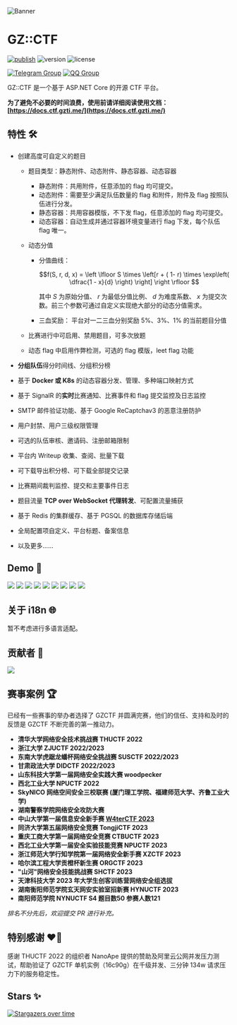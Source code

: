 <picture>
  <source media="(prefers-color-scheme: dark)" srcset="assets/banner.dark.svg">
  <img alt="Banner" src="assets/banner.light.svg">
</picture>

# GZ::CTF

[![publish](https://github.com/GZTimeWalker/GZCTF/actions/workflows/ci.yml/badge.svg)](https://github.com/GZTimeWalker/GZCTF/actions/workflows/ci.yml)
![version](https://img.shields.io/github/v/release/GZTimeWalker/GZCTF?include_prereleases&label=version)
![license](https://img.shields.io/github/license/GZTimeWalker/GZCTF?color=FF5531)

[![Telegram Group](https://img.shields.io/endpoint?color=blue&url=https%3A%2F%2Ftg.sumanjay.workers.dev%2Fgzctf)](https://telegram.dog/gzctf)
[![QQ Group](https://img.shields.io/badge/QQ%20Group-903244818-blue)](https://jq.qq.com/?_wv=1027&k=muSqhF9x)

GZ::CTF 是一个基于 ASP.NET Core 的开源 CTF 平台。

**为了避免不必要的时间浪费，使用前请详细阅读使用文档：[https://docs.ctf.gzti.me/](https://docs.ctf.gzti.me/)**

## 特性 🛠️

- 创建高度可自定义的题目

  - 题目类型：静态附件、动态附件、静态容器、动态容器
    - 静态附件：共用附件，任意添加的 flag 均可提交。
    - 动态附件：需要至少满足队伍数量的 flag 和附件，附件及 flag 按照队伍进行分发。
    - 静态容器：共用容器模版，不下发 flag，任意添加的 flag 均可提交。
    - 动态容器：自动生成并通过容器环境变量进行 flag 下发，每个队伍 flag 唯一。

  - 动态分值

    - 分值曲线：

      $$f(S, r, d, x) = \left \lfloor S \times \left[r  + ( 1- r) \times \exp\left( \dfrac{1 - x}{d} \right) \right] \right \rfloor $$

      其中 $S$ 为原始分值、 $r$ 为最低分值比例、 $d$ 为难度系数、 $x$ 为提交次数。前三个参数可通过自定义实现绝大部分的动态分值需求。

    - 三血奖励：
      平台对一二三血分别奖励 5%、3%、1% 的当前题目分值

  - 比赛进行中可启用、禁用题目，可多次放题
  - 动态 flag 中启用作弊检测，可选的 flag 模版，leet flag 功能

- **分组队伍**得分时间线、分组积分榜
- 基于 **Docker 或 K8s** 的动态容器分发、管理、多种端口映射方式
- 基于 SignalR 的**实时**比赛通知、比赛事件和 flag 提交监控及日志监控
- SMTP 邮件验证功能、基于 Google ReCaptchav3 的恶意注册防护
- 用户封禁、用户三级权限管理
- 可选的队伍审核、邀请码、注册邮箱限制
- 平台内 Writeup 收集、查阅、批量下载
- 可下载导出积分榜、可下载全部提交记录
- 比赛期间裁判监控、提交和主要事件日志
- 题目流量 **TCP over WebSocket 代理转发**、可配置流量捕获
- 基于 Redis 的集群缓存、基于 PGSQL 的数据库存储后端
- 全局配置项自定义、平台标题、备案信息
- 以及更多……

## Demo 🗿

![](assets/demo-1.png)
![](assets/demo-2.png)
![](assets/demo-3.png)
![](assets/demo-4.png)
![](assets/demo-5.png)
![](assets/demo-6.png)
![](assets/demo-7.png)
![](assets/demo-8.png)
![](assets/demo-9.png)

## 关于 i18n 🌐

暂不考虑进行多语言适配。

## 贡献者 👋

<a href="https://github.com/GZTimeWalker/GZCTF/graphs/contributors">
  <img src="https://contrib.rocks/image?repo=GZTimeWalker/GZCTF" />
</a>

## 赛事案例 🏆

已经有一些赛事的举办者选择了 GZCTF 并圆满完赛，他们的信任、支持和及时的反馈是 GZCTF 不断完善的第一推动力。

- **清华大学网络安全技术挑战赛 THUCTF 2022**
- **浙江大学 ZJUCTF 2022/2023**
- **东南大学虎踞龙蟠杯网络安全挑战赛 SUSCTF 2022/2023**
- **甘肃政法大学 DIDCTF 2022/2023**
- **山东科技大学第一届网络安全实践大赛 woodpecker**
- **西北工业大学 NPUCTF 2022**
- **SkyNICO 网络空间安全三校联赛 (厦门理工学院、福建师范大学、齐鲁工业大学)**
- **湖南警察学院网络安全攻防大赛**
- **中山大学第一届信息安全新手赛 [W4terCTF 2023](https://github.com/W4terDr0p/W4terCTF-2023)**
- **同济大学第五届网络安全竞赛 TongjiCTF 2023**
- **重庆工商大学第一届网络安全竞赛 CTBUCTF 2023**
- **西北工业大学第一届安全实验技能竞赛 NPUCTF 2023**
- **浙江师范大学行知学院第一届网络安全新手赛 XZCTF 2023**
- **哈尔滨工程大学贡橙杯新生赛 ORGCTF 2023**
- **"山河"网络安全技能挑战赛 SHCTF 2023**
- **天津科技大学 2023 年大学生创客训练营网络安全组选拔**
- **湖南衡阳师范学院玄天网安实验室招新赛 HYNUCTF 2023**
- **南阳师范学院 NYNUCTF S4 题目数50 参赛人数121**

_排名不分先后，欢迎提交 PR 进行补充。_

## 特别感谢 ❤️‍🔥

感谢 THUCTF 2022 的组织者 NanoApe 提供的赞助及阿里云公网并发压力测试，帮助验证了 GZCTF 单机实例（16c90g）在千级并发、三分钟 134w 请求压力下的服务稳定性。

## Stars ✨

[![Stargazers over time](https://starchart.cc/GZTimeWalker/GZCTF.svg)](https://starchart.cc/GZTimeWalker/GZCTF)
